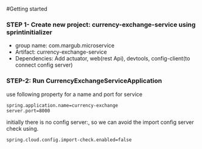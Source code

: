 #Getting started

### STEP 1-  Create new project: currency-exchange-service using sprintinitializer

* group name: com.margub.microservice
* Artifact: currency-exchange-service
* Dependencies: Add actuator, web(rest Api), devtools, config-client(to connect config server) 

### STEP-2: Run CurrencyExchangeServiceApplication 

use following property for a name and port for service

    spring.application.name=currency-exchange
    server.port=8000

initially there is no config server:, so we can avoid the import config server check using.

    spring.cloud.config.import-check.enabled=false
